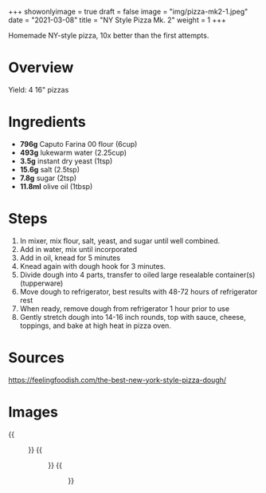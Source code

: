 +++
showonlyimage = true
draft = false
image = "img/pizza-mk2-1.jpeg"
date = "2021-03-08"
title = "NY Style Pizza Mk. 2"
weight = 1
+++

Homemade NY-style pizza, 10x better than the first attempts.
<!--more-->

# Overview

Yield: 4 16" pizzas

# Ingredients

* **796g** Caputo Farina 00 flour (6cup)
* **493g** lukewarm water (2.25cup)
* **3.5g** instant dry yeast (1tsp)
* **15.6g** salt (2.5tsp)
* **7.8g** sugar (2tsp)
* **11.8ml** olive oil (1tbsp)

# Steps
1. In mixer, mix flour, salt, yeast, and sugar until well combined.
2. Add in water, mix until incorporated
3. Add in oil, knead for 5 minutes
4. Knead again with dough hook for 3 minutes.
5. Divide dough into 4 parts, transfer to oiled large resealable container(s) (tupperware)
6. Move dough to refrigerator, best results with 48-72 hours of refrigerator rest
7. When ready, remove dough from refrigerator 1 hour prior to use
8. Gently stretch dough into 14-16 inch rounds, top with sauce, cheese, toppings, and bake at high heat in pizza oven.

# Sources
https://feelingfoodish.com/the-best-new-york-style-pizza-dough/

# Images
{{<figure src="/img/pizza-mk2-1.jpeg" link="/img/pizza-mk2-1.jpeg" alt="pizza-mk2-1" height="300px">}}
{{<figure src="/img/pizza-mk2-2.jpeg" link="/img/pizza-mk2-2.jpeg" alt="pizza-mk2-2" height="300px">}}
{{<figure src="/img/pizza-mk2-3.jpeg" link="/img/pizza-mk2-3.jpeg" alt="pizza-mk2-3" height="300px">}}
